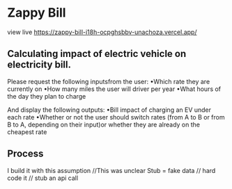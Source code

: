 # Zappy Bill 
view live https://zappy-bill-i18h-ocpghsbbv-unachoza.vercel.app/

## Calculating impact of electric vehicle on electricity bill.

Please request the following inputsfrom the user:
•Which rate they are currently on
•How many miles the user will driver per year
•What hours of the day they plan to charge

And display the following outputs:
•Bill impact of charging an EV under each rate
•Whether or not the user should switch rates (from A to B or from B to A, depending on their input)or whether they are already on the cheapest rate

## Process

I build it with this assumption //This was unclear
Stub = fake data // hard code it // stub an api call
